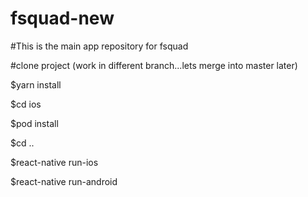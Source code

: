 # fsquad-new
#This is the main app repository for fsquad

#clone project (work in different branch...lets merge into master later)

$yarn install

$cd ios

$pod install

$cd ..

$react-native run-ios

$react-native run-android

